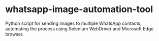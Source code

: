 # whatsapp-image-automation-tool
Python script for sending images to multiple WhatsApp contacts, automating the process using Selenium WebDriver and Microsoft Edge browser.
